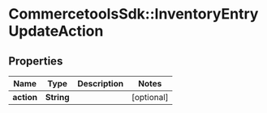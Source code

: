 # CommercetoolsSdk::InventoryEntryUpdateAction

## Properties
Name | Type | Description | Notes
------------ | ------------- | ------------- | -------------
**action** | **String** |  | [optional] 

